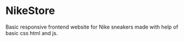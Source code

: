# NikeStore
Basic responsive frontend  website for Nike sneakers made with help of basic css html and js.
